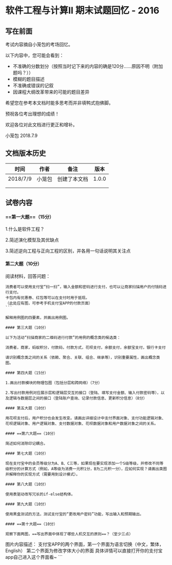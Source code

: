 # 软件工程与计算II 期末试题回忆 - 2016

## 写在前面

考试内容摘自小笼包的考场回忆。

以下内容中，您可能会看到：

- 不准确的分数划分（按照当时记下来的内容的确是120分……原因不明（附加题吗？））
- 模糊的题目描述
- 不准确或错误的记叙
- 因课程大纲改革带来的可能的题目差异

希望您在参考本文档时能多思考而并非填鸭式抱佛脚。

预祝各位考出理想的成绩！

欢迎各位对此文档进行更正和增补。

小笼包 2018.7.9

## 文档版本历史

| 时间     | 作者   | 备注         | 版本  |
| -------- | ------ | ------------ | ----- |
| 2018/7/9 | 小笼包 | 创建了本文档 | 1.0.0 |
|          |        |              |       |
|          |        |              |       |

## 试卷内容

#### ==第一大题==（15分）

1.什么是软件工程？

2.简述演化模型及其优缺点

3.简述逆向工程与正向工程的区别，并各用一句话说明其关注点

#### 第二大题（10分）

阅读材料，回答问题：

```
消费者可以使用支付宝“扫一扫”，输入金额和密码进行支付，也可以让商家扫描用户的付钱码进行支付。
卡包内有优惠券、红包等可以在支付时用于抵现。
（此处应有图，可参考手机支付宝APP的付款页面）
​```

解释用例图的四要素，并画出用例图。

#### 第三大题（10分）

以下为活动“扫描商家的二维码进行付款”的用例的概念类的候选类：

消费者，商家，蚂蚁积分，付款码，付款方式，花呗支付，余额支付，余额宝支付，银行卡支付

请识别概念类之间的关系（依赖、聚合、关联、组合、继承等），识别重要属性，画出概念类图。

#### 第四大题（15分）

1.画出付款模块的物理包图（包括分层和跨网络）（7分）

2.写出付款用例对应展示层和逻辑层交互的接口（登陆、填写支付金额、输入付款密码等），以及逻辑与数据层之间的接口（登陆账户查询、记录付款信息、更新积分信息）（8分）

#### 第五大题（10分）

用花呗支付后，用户积分也会发生改变。请画出详细设计中支付界面对象、支付功能逻辑对象、花呗逻辑对象、用户逻辑对象、支付数据对象、花呗数据对象和用户数据对象之间的关系。

#### ==第六大题==（10分）

简述如何消除印记耦合。

#### 第七大题（10分）

现在支付宝中的会员等级分为A、B、C三等，如果现在要实现添加一个S级等级，并修改不同等级积分的计算方式（例如，A等级为消费一元积1分，B为二元积一分），应如何实现？请画出类图并解释你的实现方式（需要用到设计模式）。

#### 第八大题（10分）

使用表驱动改写冗长的if-else结构体。

#### 第九大题（10分）

使用黑盒测试的方法，测试支付宝的“更改用户密码”功能，写出输入和预期输出。

#### ==第十大题==（10分）

观察下面两图，==写出界面中体现了哪些人机交互的原则==？（至少三点）

```
图片内容描述：
支付宝APP的两个界面，第一个界面为语言切换（中文，繁体，English）
第二个界面为修改字体大小的界面
具体详情可以直接打开你的支付宝app自己进入这个界面看~
​```
```